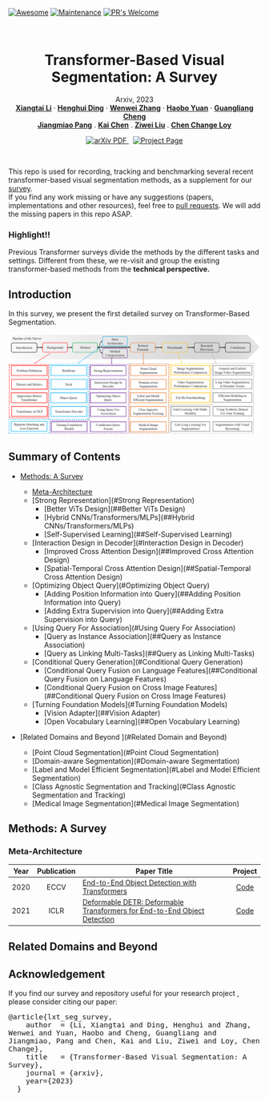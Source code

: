 
 <!-- # <p align=center>`awesome gan-inversion`</p> -->
[![Awesome](https://cdn.rawgit.com/sindresorhus/awesome/d7305f38d29fed78fa85652e3a63e154dd8e8829/media/badge.svg)](https://github.com/sindresorhus/awesome)
[![Maintenance](https://img.shields.io/badge/Maintained%3F-yes-green.svg)](https://GitHub.com/Naereen/StrapDown.js/graphs/commit-activity)
[![PR's Welcome](https://img.shields.io/badge/PRs-welcome-brightgreen.svg?style=flat)](http://makeapullrequest.com)

<br />
<p align="center">
  <h1 align="center">Transformer-Based Visual Segmentation: A Survey</h1>
  <p align="center">
    Arxiv, 2023
    <br />
    <a href="https://lxtgh.github.io/"><strong>Xiangtai Li</strong></a>
    ·
    <a href="https://henghuiding.github.io/"><strong>Henghui Ding</strong></a>
    ·
    <a href="https://zhangwenwei.cn/"><strong>Wenwei Zhang</strong></a>
    ·
    <a href="https://yuanhaobo.me/"><strong>Haobo Yuan</strong></a>
    ·
    <a href="https://sites.google.com/view/guangliangcheng"><strong>Guangliang Cheng</strong></a>
    <br />
    <a href="https://oceanpang.github.io/"><strong>Jiangmiao Pang</strong></a>
    .
    <a href="https://chenkai.site/"><strong>Kai Chen</strong></a>
    .
    <a href="https://liuziwei7.github.io/"><strong>Ziwei Liu</strong></a>
    .
    <a href="https://www.mmlab-ntu.com/person/ccloy/"><strong>Chen Change Loy</strong></a>
  </p>

  <p align="center">
    <a href=''>
      <img src='https://img.shields.io/badge/Paper-PDF-green?style=flat&logo=arXiv&logoColor=green' alt='arXiv PDF'>
    </a>
    <a href='' style='padding-left: 0.5rem;'>
      <img src='https://img.shields.io/badge/Project-Page-blue?style=flat&logo=Google%20chrome&logoColor=blue' alt='Project Page'>
    </a>
  </p>
<br />

This repo is used for recording, tracking and benchmarking several recent transformer-based visual segmentation methods, 
as a supplement for our [survey]().  
If you find any work missing or have any suggestions (papers, implementations and other resources), feel free to [pull requests](https://github.com). 
We will add the missing papers in this repo ASAP.

### Highlight!!

Previous Transformer surveys divide the methods by the different tasks and settings. 
Different from these, we re-visit and group the existing transformer-based methods from the **technical perspective.**


## Introduction

In this survey, we present the first detailed survey on Transformer-Based Segmentation.

![Alt Text](./figs/survey_pipeline.PNG)


## Summary of Contents

- [Methods: A Survey](#inversion-method)
  - [Meta-Architecture](#meta-architecture)
  - [Strong Representation](#Strong Representation)
    - [Better ViTs Design](##Better ViTs Design)
    - [Hybrid CNNs/Transformers/MLPs](##Hybrid CNNs/Transformers/MLPs)
    - [Self-Supervised Learning](##Self-Supervised Learning)
  - [Interaction Design in Decoder](#Interaction Design in Decoder)
    - [Improved Cross Attention Design](##Improved Cross Attention Design)
    - [Spatial-Temporal Cross Attention Design](##Spatial-Temporal Cross Attention Design)
  - [Optimizing Object Query](#Optimizing Object Query)
    - [Adding Position Information into Query](##Adding Position Information into Query)
    - [Adding Extra Supervision into Query](##Adding Extra Supervision into Query)
  - [Using Query For Association](#Using Query For Association)
    - [Query as Instance Association](##Query as Instance Association)
    - [Query as Linking Multi-Tasks](##Query as Linking Multi-Tasks)
  - [Conditional Query Generation](#Conditional Query Generation)
    - [Conditional Query Fusion on Language Features](##Conditional Query Fusion on Language Features)
    - [Conditional Query Fusion on Cross Image Features](##Conditional Query Fusion on Cross Image Features)
  - [Turning Foundation Models](#Turning Foundation Models)
    - [Vision Adapter](##Vision Adapter)
    - [Open Vocabulary Learning](##Open Vocabulary Learning)
  
- [Related Domains and Beyond ](#Related Domain and Beyond)
  - [Point Cloud Segmentation](#Point Cloud Segmentation)
  - [Domain-aware Segmentation](#Domain-aware Segmentation)
  - [Label and Model Efficient Segmentation](#Label and Model Efficient Segmentation)
  - [Class Agnostic Segmentation and Tracking](#Class Agnostic Segmentation and Tracking)
  - [Medical Image Segmentation](#Medical Image Segmentation)
    
## Methods: A Survey

### Meta-Architecture

| Year | Publication | Paper Title                                                                                                                                                                         |                                                                  Project                                                                 |
|------|:-----------:|-------------------------------------------------------------------------------------------------------------------------------------------------------------------------------------|:----------------------------------------------------------------------------------------------------------------------------------------:|
| 2020 |    ECCV     | [End-to-End Object Detection with Transformers](https://arxiv.org/abs/2005.12872)                                                                                                                                   |                                              [Code](https://github.com/facebookresearch/detr)                                            |
| 2021 |    ICLR     | [Deformable DETR: Deformable Transformers for End-to-End Object Detection](https://arxiv.org/abs/2010.04159) | [Code](https://github.com/fundamentalvision/Deformable-DETR)|

## Related Domains and Beyond 






## Acknowledgement
If you find our survey and repository useful for your research project , please consider citing our paper:

<pre><code class="language-bib" style="font-size: 0.9rem;" id="citation">@article{lxt_seg_survey,
    author  = {Li, Xiangtai and Ding, Henghui and Zhang, Wenwei and Yuan, Haobo and Cheng, Guangliang and Jiangmiao, Pang and Chen, Kai and Liu, Ziwei and Loy, Chen Change},
    title   = {Transformer-Based Visual Segmentation: A Survey},
    journal = {arxiv},
    year={2023}
  }
</code></pre>

